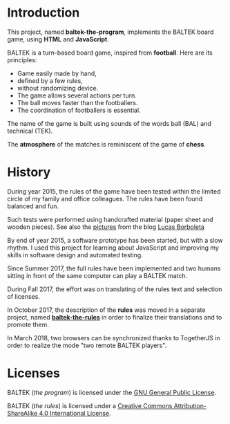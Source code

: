 # Introduction

This project, named **baltek-the-program**,  implements the BALTEK board game, using **HTML** and **JavaScript**. 

BALTEK is a turn-based board game, inspired from **football**. Here are its principles:

- Game easily made by hand,
- defined by a few rules,
- without randomizing device.
- The game allows several actions per turn.
- The ball moves faster than the footballers.
- The coordination of footballers is essential.

The name of the game is built using sounds of the words ball (BAL) and technical (TEK).

The **atmosphere** of the matches is reminiscent of the game of **chess**.

# History

During year 2015, the rules of the game have been tested within the limited circle of my family and office colleagues. The rules have been found balanced and fun.

Such tests were performed using handcrafted material (paper sheet and wooden pieces). See also the [pictures](http://lucas.borboleta.blog.free.fr/public/Baltek/2016-01--Baltek-Prototype-2/Diaporama.htm) from the blog [Lucas Borboleta](http://lucas.borboleta.blog.free.fr)

By end of year 2015, a software prototype has been started, but with a slow rhythm. I used this project for learning about JavaScript and improving my skills in software design and automated testing. 

Since Summer 2017, the full rules have been implemented and two humans sitting in front of the same computer can play a BALTEK match.

During Fall 2017, the effort was on translating of the rules text and selection of licenses.

In October 2017, the description of the **rules** was moved in a separate project, named  **[baltek-the-rules](https://github.com/LucasBorboleta/baltek-the-rules)** in order to finalize their translations and to promote them.

In March 2018, two browsers can be synchronized thanks to TogetherJS in order to realize the mode "two remote BALTEK players".

# Licenses

BALTEK (_the program_) is licensed under the [GNU General Public License](http://www.gnu.org/licenses/). 

BALTEK (_the rules_) is licensed under a [Creative Commons Attribution-ShareAlike 4.0 International License](http://creativecommons.org/licenses/by-sa/4.0/).